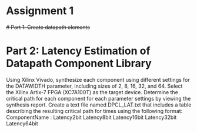 # Assignment 1

~~# Part 1: Create datapath elements~~


# Part 2: Latency Estimation of Datapath Component Library

Using Xilinx Vivado, synthesize each component using different settings for the DATAWIDTH parameter,
including sizes of 2, 8, 16, 32, and 64.
Select the Xilinx Artix-7 FPGA (XC7A100T) as the target device.
Determine the critical path for each component for each parameter settings by viewing the synthesis
report.
Create a text file named DPCL_LAT.txt that includes a table describing the resulting critical path for
times using the following format:
ComponentName : Latency2bit Latency8bit Latency16bit Latency32bit
Latency64bit

